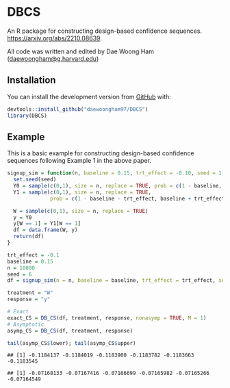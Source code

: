 
# DBCS

An R package for constructing design-based confidence sequences.
<https://arxiv.org/abs/2210.08639>.

All code was written and edited by Dae Woong Ham
(<daewoongham@g.harvard.edu>)

## Installation

You can install the development version from
[GitHub](https://github.com/daewoongham97/DBCS) with:

``` r
devtools::install_github("daewoongham97/DBCS")
library(DBCS)
```

## Example

This is a basic example for constructing design-based confidence
sequences following Example 1 in the above paper.

``` r
signup_sim = function(n, baseline = 0.15, trt_effect = -0.10, seed = 1) {
  set.seed(seed)
  Y0 = sample(c(0,1), size = n, replace = TRUE, prob = c(1 - baseline, baseline))
  Y1 = sample(c(0,1), size = n, replace = TRUE,
              prob = c(1 - baseline - trt_effect, baseline + trt_effect))

  W = sample(c(0,1), size = n, replace = TRUE)
  y = Y0
  y[W == 1] = Y1[W == 1]
  df = data.frame(W, y)
  return(df)
}

trt_effect = -0.1
baseline = 0.15
n = 10000
seed = 6
df = signup_sim(n = n, baseline = baseline, trt_effect = trt_effect, seed = seed)

treatment = "W"
response = "y"

# Exact
exact_CS = DB_CS(df, treatment, response, nonasymp = TRUE, M = 1)
# Asymptotic
asymp_CS = DB_CS(df, treatment, response)

tail(asymp_CS$lower); tail(asymp_CS$upper)
```

    ## [1] -0.1184137 -0.1184019 -0.1183900 -0.1183782 -0.1183663 -0.1183545

    ## [1] -0.07168133 -0.07167416 -0.07166699 -0.07165982 -0.07165266 -0.07164549
